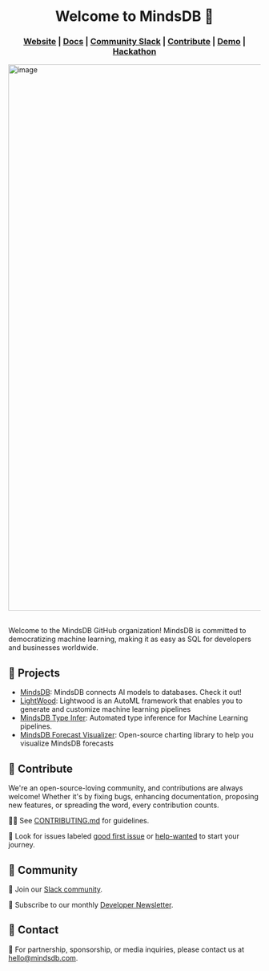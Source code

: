 
<h1 align="center"> Welcome to MindsDB 👋</h1> 


<h3 align="center">
	<a href="https://www.mindsdb.com?utm_medium=community&utm_source=github&utm_campaign=mindsdb%20repo">Website</a>
	<span> | </span>
	<a href="https://docs.mindsdb.com?utm_medium=community&utm_source=github&utm_campaign=mindsdb%20repo">Docs</a>
	<span> | </span>
	<a href="https://mindsdb.com/joincommunity">Community Slack</a>
	<span> | </span>
	<a href="https://github.com/mindsdb/mindsdb/projects?type=classic">Contribute</a>
	<span> | </span>
	<a href="https://cloud.mindsdb.com?utm_medium=community&utm_source=github&utm_campaign=mindsdb%20repo">Demo</a>
	<span> | </span>
	<a href="https://mindsdb.com/hackerminds-ai-app-challenge">Hackathon</a>
</h3>

<img width="1089" alt="image" src="https://github.com/mindsdb/mindsdb/assets/5898506/5451fe7e-a854-4c53-b34b-769b6c7c9863">

</br>
</br>

Welcome to the MindsDB GitHub organization! MindsDB is committed to democratizing machine learning, making it as easy as SQL for developers and businesses worldwide.


## 🌟 Projects

* [MindsDB](https://github.com/mindsdb/mindsdb):  MindsDB connects AI models to databases. Check it out!
* [LightWood](https://github.com/mindsdb/lightwood): Lightwood is an AutoML framework that enables you to generate and customize machine learning pipelines
* [MindsDB Type Infer](https://github.com/mindsdb/type_infer): Automated type inference for Machine Learning pipelines.
* [MindsDB Forecast Visualizer](https://github.com/mindsdb/mindsdb_forecast_visualizer): Open-source charting library to help you visualize MindsDB forecasts

## 🤝 Contribute

We're an open-source-loving community, and contributions are always welcome! Whether it's by fixing bugs, enhancing documentation, proposing new features, or spreading the word, every contribution counts.

🧑‍💻 See [CONTRIBUTING.md](https://github.com/mindsdb/mindsdb/blob/staging/CONTRIBUTING.md) for guidelines.

💚 Look for issues labeled [good first issue](https://github.com/mindsdb/mindsdb/issues?q=is%3Aopen+is%3Aissue+label%3A%22good+first+issue%22) or [help-wanted](https://github.com/mindsdb/mindsdb/issues?q=is%3Aopen+is%3Aissue+label%3A%22help+wanted%22) to start your journey.

  
## 💬 Community

📢 Join our [Slack community](https://mindsdb.com/joincommunity).

📰 Subscribe to our monthly [Developer Newsletter](https://mindsdb.com/newsletter/?utm_medium=community&utm_source=github&utm_campaign=mindsdb%20repo).


## 💌 Contact

👋 For partnership, sponsorship, or media inquiries, please contact us at hello@mindsdb.com.
